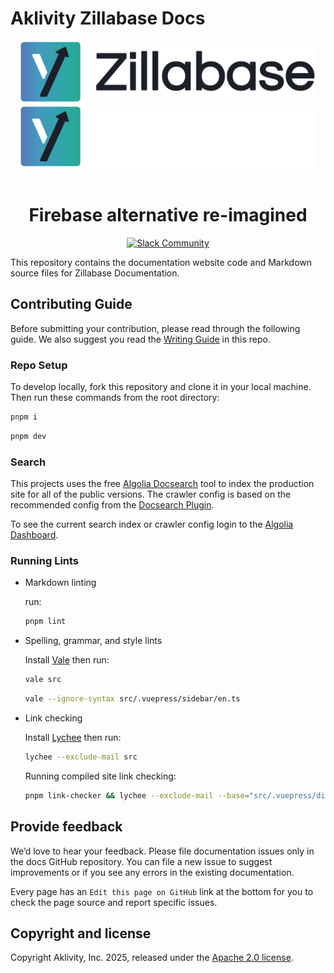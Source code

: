 # Aklivity Zillabase Docs

<!-- markdownlint-disable -->
<div align="center">
  <img src="./src/.vuepress/public/logo-light.png#gh-light-mode-only" height="100">
  <img src="./src/.vuepress/public/logo-dark.png#gh-dark-mode-only" height="100">
</div>

</br>
<h1 align="center">Firebase alternative re-imagined</h1>

<div align="center">

  <!-- [![Build Status](https://github.com/aklivity/zilla/workflows/build/badge.svg)](https://github.com/aklivity/zilla/actions) -->
  [![Slack Community](https://img.shields.io/badge/slack-@aklivitycommunity-blue.svg?logo=slack)](https://www.aklivity.io/slack)

</div>

<!-- <h3 align="center">
  <a href="https://docs.aklivity.io/zilla/"><b>Documentation</b></a> &bull;
  <a href="https://docs.aklivity.io/zilla/latest/guides/install/"><b>Get Started</b></a> &bull;
  <a href="https://github.com/aklivity/zilla-examples"><b>Examples</b></a> &bull;
  <a href="https://www.aklivity.io/blog"><b>Blog</b></a>
</h3> -->
<!-- markdownlint-restore -->

This repository contains the documentation website code and Markdown source files for Zillabase Documentation.

## Contributing Guide

Before submitting your contribution, please read through the following guide. We also suggest you read the [Writing Guide](./.github/contributing/writing-guide.md) in this repo.

### Repo Setup

To develop locally, fork this repository and clone it in your local machine. Then run these commands from the root directory:

```bash
pnpm i
```

```bash
pnpm dev
```

### Search

This projects uses the free [Algolia Docsearch](https://docsearch.algolia.com/) tool to index the production site for all of the public versions. The crawler config is based on the recommended config from the [Docsearch Plugin](https://ecosystem.vuejs.press/plugins/search/docsearch.html).

To see the current search index or crawler config login to the [Algolia Dashboard](https://dashboard.algolia.com/users/sign_in).

### Running Lints

- Markdown linting

  run:

  ```bash
  pnpm lint
  ```

- Spelling, grammar, and style lints

  Install [Vale](https://github.com/errata-ai/vale) then run:

  ```bash
  vale src
  ```

  ```bash
  vale --ignore-syntax src/.vuepress/sidebar/en.ts
  ```

- Link checking

  Install [Lychee](https://github.com/lycheeverse/lychee) then run:

  ```bash
  lychee --exclude-mail src
  ```

  Running compiled site link checking:

  ```bash
  pnpm link-checker && lychee --exclude-mail --base="src/.vuepress/dist" src/.vuepress/dist
  ```

## Provide feedback

We’d love to hear your feedback. Please file documentation issues only in the docs GitHub repository. You can file a new issue to suggest improvements or if you see any errors in the existing documentation.

Every page has an `Edit this page on GitHub` link at the bottom for you to check the page source and report specific issues.

## Copyright and license

Copyright Aklivity, Inc. 2025, released under the [Apache 2.0 license](https://github.com/aklivity/zilla/blob/main/LICENSE).
